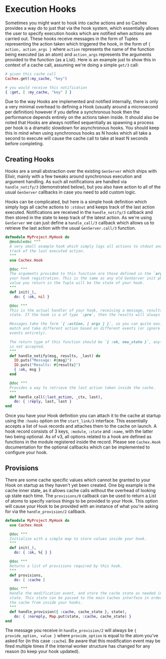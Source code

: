 # Execution Hooks

Sometimes you might want to hook into cache actions and so Cachex provides a way do to just that via the hook system, which essentially allows the user to specify execution hooks which are notified when actions are carried out. These hooks receive messages in the form of Tuples representing the action taken which triggered the hook, in the form of `{ action, action_args }` where `action` represents the name of the function being executed (as an atom) and `action_args` represents the arguments provided to the function (as a List). Here is an example just to show this in context of a cache call, assuming we're doing a simple `get/3` call:

```elixir
# given this cache call
Cachex.get(:my_cache, "key")

# you would receive this notification
{ :get, [ :my_cache, "key" ] }
```

Due to the way Hooks are implemented and notified internally, there is only a very minimal overhead to defining a Hook (usually around a microsecond per definition) however if you define a synchronous hook then the performance depends entirely on the actions taken inside. It should also be noted that Hooks are always notified sequentially as spawning a process per hook is a dramatic slowdown for asynchronous hooks. You should keep this in mind when using synchronous hooks as N hooks which all take a second to execute will cause the cache call to take at least N seconds before completing.

## Creating Hooks

Hooks are a small abstraction over the existing `GenServer` which ships with Elixir, mainly with a few tweaks around synchronous execution and argument handling. As such all notifications are handled via `handle_notify/3` (demonstrated below), but you also have action to all of the usual `GenServer` callbacks in case you need to add custom logic.

Hooks can be complicated, but here is a simple hook definition which simply logs all cache actions to `:stdout` and keeps track of the last action executed. Notifications are received in the `handle_notify/3` callback and then stored in the state to keep track of the latest action. As we're using `GenServer` we can just define a `handle_call/3` callback which allows us to retrieve the last action with the usual `GenServer.call/3` function.

```elixir
defmodule MyProject.MyHook do
  @moduledoc """
  A very small example hook which simply logs all actions to stdout and keeps
  track of the last executed action.
  """
  use Cachex.Hook

  @doc """
  The arguments provided to this function are those defined in the `args` key of
  your hook registration. This is the same as any old GenServer init phase. The
  value you return in the Tuple will be the state of your hook.
  """
  def init(_),
    do: { :ok, nil }

  @doc """
  This is the actual handler of your hook, receiving a message, results and the
  state. If the hook is a of type `:pre`, then the results will always be `nil`.

  Messages take the form `{ :action, [ args ] }`, so you can quite easily pattern
  match and take different action based on different events (or ignore certain
  events entirely).

  The return type of this function should be `{ :ok, new_state }`, anything else
  is not accepted.
  """
  def handle_notify(msg, results, _last) do
    IO.puts("Message: #{msg}")
    IO.puts("Results: #{results}")
    { :ok, msg }
  end

  @doc """
  Provides a way to retrieve the last action taken inside the cache.
  """
  def handle_call(:last_action, _ctx, last),
    do: { :reply, last, last }
end
```

Once you have your Hook definition you can attach it to the cache at startup using the `:hooks` option on the `start_link/3` interface. This essentially accepts a list of `hook` records and attaches them to the cache on launch. A hook record consists of 3 keys, `:module`, `:state` and `:name`, with the latter two being optional. As of v3, all options related to a hook are defined as functions in the module registered inside the record. Please see `Cachex.Hook` documentation for the optional callbacks which can be implemented to configure your hook.

## Provisions

There are some cache specific values which cannot be granted to your Hook on startup as they haven't yet been created. One big example is the cache inner state, as it allows cache calls without the overhead of looking up state each time. The `provisions/0` callback can be used to return a List of atoms to specify various things to be provided to your Hook. This option will cause your Hook to be provided with an instance of what you're asking for via the `handle_provision/2` callback.

```elixir
defmodule MyProject.MyHook do
  use Cachex.Hook

  @doc """
  Initialize with a simple map to store values inside your hook.
  """
  def init(_),
    do: { :ok, %{ } }

  @doc """
  Returns a list of provisions required by this hook.
  """
  def provisions,
    do: [ :cache ]

  @doc """
  Handle the modification event, and store the cache state as needed inside your
  state. This state can be passed to the main Cachex interface in order to call
  the cache from inside your hooks.
  """
  def handle_provision({ :cache, cache_state }, state),
    do: { :noreply, Map.put(state, :cache, cache_state) }
end
```

The message you receive in `handle_provision/2` will always be `{ provide_option, value }` where `provide_option` is equal to the atom you've asked for (in this case `:cache`). Be aware that this modification event may be fired multiple times if the internal worker structure has changed for any reason (to keep your hook updated).
